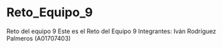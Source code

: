 # Reto_Equipo_9
Reto del equipo 9
Este es el Reto del Equipo 9
Integrantes:
Iván Rodríguez Palmeros (A01707403)

